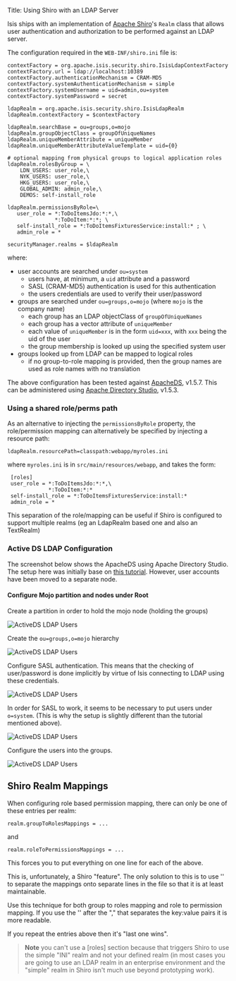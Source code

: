 Title: Using Shiro with an LDAP Server

[//]: # (content copied to _user-guide_configuration_configuring-shiro)


Isis ships with an implementation of [Apache Shiro](http://shiro.apache.org)'s `Realm` class that allows user authentication and authorization to be performed against an LDAP server.

The configuration required in the `WEB-INF/shiro.ini` file is:

    contextFactory = org.apache.isis.security.shiro.IsisLdapContextFactory
    contextFactory.url = ldap://localhost:10389
    contextFactory.authenticationMechanism = CRAM-MD5
    contextFactory.systemAuthenticationMechanism = simple
    contextFactory.systemUsername = uid=admin,ou=system
    contextFactory.systemPassword = secret
    
    ldapRealm = org.apache.isis.security.shiro.IsisLdapRealm
    ldapRealm.contextFactory = $contextFactory
    
    ldapRealm.searchBase = ou=groups,o=mojo
    ldapRealm.groupObjectClass = groupOfUniqueNames
    ldapRealm.uniqueMemberAttribute = uniqueMember
    ldapRealm.uniqueMemberAttributeValueTemplate = uid={0}
    
    # optional mapping from physical groups to logical application roles
    ldapRealm.rolesByGroup = \
        LDN_USERS: user_role,\
        NYK_USERS: user_role,\
        HKG_USERS: user_role,\
        GLOBAL_ADMIN: admin_role,\
        DEMOS: self-install_role
    
    ldapRealm.permissionsByRole=\
       user_role = *:ToDoItemsJdo:*:*,\
                   *:ToDoItem:*:*; \
       self-install_role = *:ToDoItemsFixturesService:install:* ; \
       admin_role = *
    
    securityManager.realms = $ldapRealm

where:

* user accounts are searched under `ou=system`
  * users have, at minimum, a `uid` attribute and a password
  * SASL (CRAM-MD5) authentication is used for this authentication
  * the users credentials are used to verify their user/password
* groups are searched under `ou=groups,o=mojo` (where `mojo` is the company name)
  * each group has an LDAP objectClass of `groupOfUniqueNames`
  * each group has a vector attribute of `uniqueMember`
  * each value of `uniqueMember` is in the form `uid=xxx`, with `xxx` being the uid of the user
  * the group membership is looked up using the specified system user
* groups looked up from LDAP can be mapped to logical roles
  * if no group-to-role mapping is provided, then the group names are used as role names with no translation

The above configuration has been tested against [ApacheDS](http://directory.apache.org/apacheds/), v1.5.7.  This can be administered using [Apache Directory Studio](http://directory.apache.org/studio/), v1.5.3.

### Using a shared role/perms path

As an alternative to injecting the `permissionsByRole` property, the role/permission mapping can alternatively be specified by injecting a resource path:

    ldapRealm.resourcePath=classpath:webapp/myroles.ini

where `myroles.ini` is in `src/main/resources/webapp`, and takes the form:

     [roles]
     user_role = *:ToDoItemsJdo:*:*,\
                 *:ToDoItem:*:*
     self-install_role = *:ToDoItemsFixturesService:install:*
     admin_role = *

This separation of the role/mapping can be useful if Shiro is configured to support multiple realms (eg an LdapRealm based one and also an TextRealm)

### Active DS LDAP Configuration

The screenshot below shows the ApacheDS using Apache Directory Studio.  The setup here was initially base on [this tutorial](http://krams915.blogspot.co.uk/2011/01/ldap-apache-directory-studio-basic.html).  However, user accounts have been moved to a separate node.

#### Configure Mojo partition and nodes under Root

Create a partition in order to hold the mojo node (holding the groups)

![ActiveDS LDAP Users](resources/activeds-ldap-mojo-partition.png)

Create the `ou=groups,o=mojo` hierarchy

![ActiveDS LDAP Users](resources/activeds-ldap-mojo-root-dse.png)

Configure SASL authentication.  This means that the checking of user/password is done implicitly by virtue of Isis connecting to LDAP using these credentials.

![ActiveDS LDAP Users](resources/activeds-ldap-sasl-authentication.png)

In order for SASL to work, it seems to be necessary to put users under `o=system`.  (This is why the setup is slightly different than the tutorial mentioned above).

![ActiveDS LDAP Users](resources/activeds-ldap-users.png)

Configure the users into the groups.

![ActiveDS LDAP Users](resources/activeds-ldap-groups.png)


## Shiro Realm Mappings

When configuring role based permission mapping, there can only be one of these entries per realm:

    realm.groupToRolesMappings = ...

and

    realm.roleToPermissionsMappings = ...

This forces you to put everything on one line for each of the above.

This is, unfortunately, a Shiro "feature".  The only solution to this is to use '\' to separate the mappings onto separate lines in the file so that it is at least maintainable. 

Use this technique for both group to roles mapping and role to permission mapping. If you use the '\' after the "," that separates the key:value pairs it is more readable.

If you repeat the entries above then it's "last one wins".


> **Note** you can't use a [roles] section because that triggers Shiro to use the simple "INI" realm and not your defined realm (in most cases you are going to use an LDAP realm in an enterprise environment and the "simple" realm in Shiro isn't much use beyond prototyping work).